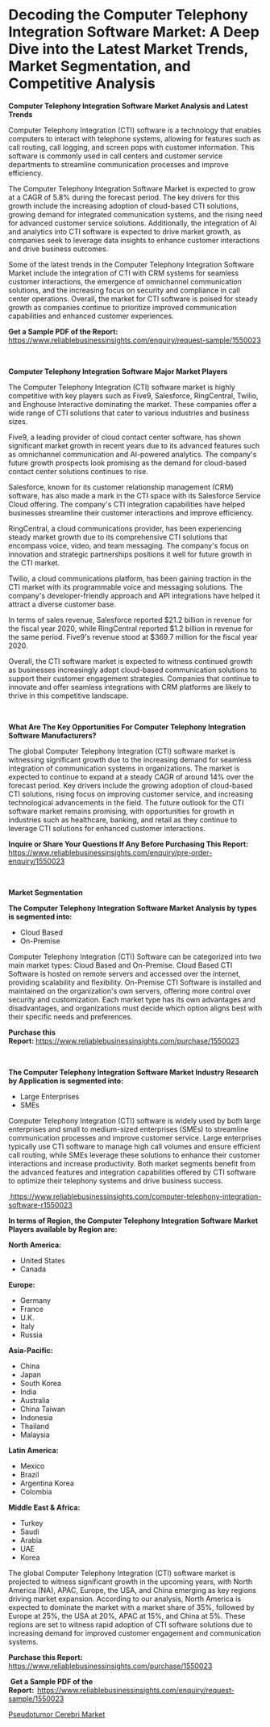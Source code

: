 <p><h1>Decoding the Computer Telephony Integration Software Market: A Deep Dive into the Latest Market Trends, Market Segmentation, and Competitive Analysis</h1></p><p><strong>Computer Telephony Integration Software Market Analysis and Latest Trends</strong></p>
<p><p>Computer Telephony Integration (CTI) software is a technology that enables computers to interact with telephone systems, allowing for features such as call routing, call logging, and screen pops with customer information. This software is commonly used in call centers and customer service departments to streamline communication processes and improve efficiency.</p><p>The Computer Telephony Integration Software Market is expected to grow at a CAGR of 5.8% during the forecast period. The key drivers for this growth include the increasing adoption of cloud-based CTI solutions, growing demand for integrated communication systems, and the rising need for advanced customer service solutions. Additionally, the integration of AI and analytics into CTI software is expected to drive market growth, as companies seek to leverage data insights to enhance customer interactions and drive business outcomes.</p><p>Some of the latest trends in the Computer Telephony Integration Software Market include the integration of CTI with CRM systems for seamless customer interactions, the emergence of omnichannel communication solutions, and the increasing focus on security and compliance in call center operations. Overall, the market for CTI software is poised for steady growth as companies continue to prioritize improved communication capabilities and enhanced customer experiences.</p></p>
<p><strong>Get a Sample PDF of the Report:&nbsp;</strong> <a href="https://www.reliablebusinessinsights.com/enquiry/request-sample/1550023">https://www.reliablebusinessinsights.com/enquiry/request-sample/1550023</a></p>
<p>&nbsp;</p>
<p><strong>Computer Telephony Integration Software Major Market Players</strong></p>
<p><p>The Computer Telephony Integration (CTI) software market is highly competitive with key players such as Five9, Salesforce, RingCentral, Twilio, and Enghouse Interactive dominating the market. These companies offer a wide range of CTI solutions that cater to various industries and business sizes.</p><p>Five9, a leading provider of cloud contact center software, has shown significant market growth in recent years due to its advanced features such as omnichannel communication and AI-powered analytics. The company's future growth prospects look promising as the demand for cloud-based contact center solutions continues to rise.</p><p>Salesforce, known for its customer relationship management (CRM) software, has also made a mark in the CTI space with its Salesforce Service Cloud offering. The company's CTI integration capabilities have helped businesses streamline their customer interactions and improve efficiency.</p><p>RingCentral, a cloud communications provider, has been experiencing steady market growth due to its comprehensive CTI solutions that encompass voice, video, and team messaging. The company's focus on innovation and strategic partnerships positions it well for future growth in the CTI market.</p><p>Twilio, a cloud communications platform, has been gaining traction in the CTI market with its programmable voice and messaging solutions. The company's developer-friendly approach and API integrations have helped it attract a diverse customer base.</p><p>In terms of sales revenue, Salesforce reported $21.2 billion in revenue for the fiscal year 2020, while RingCentral reported $1.2 billion in revenue for the same period. Five9's revenue stood at $369.7 million for the fiscal year 2020.</p><p>Overall, the CTI software market is expected to witness continued growth as businesses increasingly adopt cloud-based communication solutions to support their customer engagement strategies. Companies that continue to innovate and offer seamless integrations with CRM platforms are likely to thrive in this competitive landscape.</p></p>
<p>&nbsp;</p>
<p><strong>What Are The Key Opportunities For Computer Telephony Integration Software Manufacturers?</strong></p>
<p><p>The global Computer Telephony Integration (CTI) software market is witnessing significant growth due to the increasing demand for seamless integration of communication systems in organizations. The market is expected to continue to expand at a steady CAGR of around 14% over the forecast period. Key drivers include the growing adoption of cloud-based CTI solutions, rising focus on improving customer service, and increasing technological advancements in the field. The future outlook for the CTI software market remains promising, with opportunities for growth in industries such as healthcare, banking, and retail as they continue to leverage CTI solutions for enhanced customer interactions.</p></p>
<p><strong>Inquire or Share Your Questions If Any Before Purchasing This Report:</strong> <a href="https://www.reliablebusinessinsights.com/enquiry/pre-order-enquiry/1550023">https://www.reliablebusinessinsights.com/enquiry/pre-order-enquiry/1550023</a></p>
<p>&nbsp;</p>
<p><strong>Market Segmentation</strong></p>
<p><strong>The Computer Telephony Integration Software Market Analysis by types is segmented into:</strong></p>
<p><ul><li>Cloud Based</li><li>On-Premise</li></ul></p>
<p><p>Computer Telephony Integration (CTI) Software can be categorized into two main market types: Cloud Based and On-Premise. Cloud Based CTI Software is hosted on remote servers and accessed over the internet, providing scalability and flexibility. On-Premise CTI Software is installed and maintained on the organization's own servers, offering more control over security and customization. Each market type has its own advantages and disadvantages, and organizations must decide which option aligns best with their specific needs and preferences.</p></p>
<p><strong>Purchase this Report:&nbsp;</strong><a href="https://www.reliablebusinessinsights.com/purchase/1550023">https://www.reliablebusinessinsights.com/purchase/1550023</a></p>
<p>&nbsp;</p>
<p><strong>The Computer Telephony Integration Software Market Industry Research by Application is segmented into:</strong></p>
<p><ul><li>Large Enterprises</li><li>SMEs</li></ul></p>
<p><p>Computer Telephony Integration (CTI) software is widely used by both large enterprises and small to medium-sized enterprises (SMEs) to streamline communication processes and improve customer service. Large enterprises typically use CTI software to manage high call volumes and ensure efficient call routing, while SMEs leverage these solutions to enhance their customer interactions and increase productivity. Both market segments benefit from the advanced features and integration capabilities offered by CTI software to optimize their telephony systems and drive business success.</p></p>
<p><a href="https://www.reliablebusinessinsights.com/computer-telephony-integration-software-r1550023">&nbsp;https://www.reliablebusinessinsights.com/computer-telephony-integration-software-r1550023</a></p>
<p><strong>In terms of Region, the Computer Telephony Integration Software Market Players available by Region are:</strong></p>
<p>
    <p> <strong> North America: </strong>
        <ul>
            <li>United States</li>
            <li>Canada</li>
        </ul>
        </p> 
    <p> <strong> Europe: </strong>
        <ul>
            <li>Germany</li>
            <li>France</li>
            <li>U.K.</li>
            <li>Italy</li>
            <li>Russia</li>
        </ul>
        </p> 
    <p> <strong> Asia-Pacific: </strong>
        <ul>
            <li>China</li>
            <li>Japan</li>
            <li>South Korea</li>
            <li>India</li>
            <li>Australia</li>
            <li>China Taiwan</li>
            <li>Indonesia</li>
            <li>Thailand</li>
            <li>Malaysia</li>
        </ul>
        </p> 
    <p> <strong> Latin America: </strong>
        <ul>
            <li>Mexico</li>
            <li>Brazil</li>
            <li>Argentina Korea</li>
            <li>Colombia</li>
        </ul>
        </p> 
    <p> <strong> Middle East & Africa: </strong>
        <ul>
            <li>Turkey</li>
            <li>Saudi</li>
            <li>Arabia</li>
            <li>UAE</li>
            <li>Korea</li>
        </ul>
    </p>
    </p>
<p><p>The global Computer Telephony Integration (CTI) software market is projected to witness significant growth in the upcoming years, with North America (NA), APAC, Europe, the USA, and China emerging as key regions driving market expansion. According to our analysis, North America is expected to dominate the market with a market share of 35%, followed by Europe at 25%, the USA at 20%, APAC at 15%, and China at 5%. These regions are set to witness rapid adoption of CTI software solutions due to increasing demand for improved customer engagement and communication systems.</p></p>
<p><strong>Purchase this Report: </strong><a href="https://www.reliablebusinessinsights.com/purchase/1550023">https://www.reliablebusinessinsights.com/purchase/1550023</a></p>
<p>&nbsp;<strong>Get a Sample PDF of the Report:&nbsp;&nbsp;</strong><a href="https://www.reliablebusinessinsights.com/enquiry/request-sample/1550023">https://www.reliablebusinessinsights.com/enquiry/request-sample/1550023</a></p>
<p><strong></strong></p>
<p><p><a href="https://github.com/zmnbyevx75/Market-Research-Report-List-1/blob/main/pseudotumor-cerebri-market.md">Pseudotumor Cerebri Market</a></p></p>